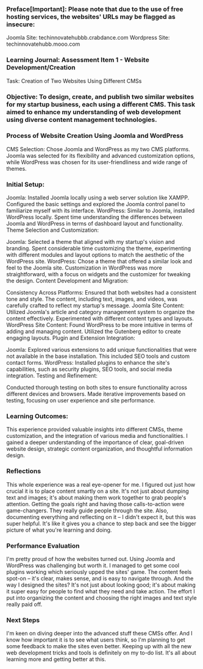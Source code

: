 ### Preface[Important]: Please note that due to the use of free hosting services, the websites' URLs may be flagged as insecure:

Joomla Site: techinnovatehubbb.crabdance.com
Wordpress Site: techinnovatehubb.mooo.com

### Learning Journal: Assessment Item 1 - Website Development/Creation
Task: Creation of Two Websites Using Different CMSs

### Objective: To design, create, and publish two similar websites for my startup business, each using a different CMS. This task aimed to enhance my understanding of web development using diverse content management technologies.

### Process of Website Creation Using Joomla and WordPress
CMS Selection: Chose Joomla and WordPress as my two CMS platforms. Joomla was selected for its flexibility and advanced customization options, while WordPress was chosen for its user-friendliness and wide range of themes.

### Initial Setup:

Joomla: Installed Joomla locally using a web server solution like XAMPP. Configured the basic settings and explored the Joomla control panel to familiarize myself with its interface.
WordPress: Similar to Joomla, installed WordPress locally. Spent time understanding the differences between Joomla and WordPress in terms of dashboard layout and functionality.
Theme Selection and Customization:

Joomla: Selected a theme that aligned with my startup's vision and branding. Spent considerable time customizing the theme, experimenting with different modules and layout options to match the aesthetic of the WordPress site.
WordPress: Chose a theme that offered a similar look and feel to the Joomla site. Customization in WordPress was more straightforward, with a focus on widgets and the customizer for tweaking the design.
Content Development and Migration:

Consistency Across Platforms: Ensured that both websites had a consistent tone and style. The content, including text, images, and videos, was carefully crafted to reflect my startup's message.
Joomla Site Content: Utilized Joomla's article and category management system to organize the content effectively. Experimented with different content types and layouts.
WordPress Site Content: Found WordPress to be more intuitive in terms of adding and managing content. Utilized the Gutenberg editor to create engaging layouts.
Plugin and Extension Integration:

Joomla: Explored various extensions to add unique functionalities that were not available in the base installation. This included SEO tools and custom contact forms.
WordPress: Installed plugins to enhance the site's capabilities, such as security plugins, SEO tools, and social media integration.
Testing and Refinement:

Conducted thorough testing on both sites to ensure functionality across different devices and browsers.
Made iterative improvements based on testing, focusing on user experience and site performance.

### Learning Outcomes:
This experience provided valuable insights into different CMSs, theme customization, and the integration of various media and functionalities. I gained a deeper understanding of the importance of clear, goal-driven website design, strategic content organization, and thoughtful information design.

### Reflections

This whole experience was a real eye-opener for me. I figured out just how crucial it is to place content smartly on a site. It's not just about dumping text and images; it's about making them work together to grab people's attention. Getting the goals right and having those calls-to-action were game-changers. They really guide people through the site. Also, documenting everything and reflecting on it – I didn't expect it, but this was super helpful. It's like it gives you a chance to step back and see the bigger picture of what you're learning and doing.

### Performance Evaluation

I'm pretty proud of how the websites turned out. Using Joomla and WordPress was challenging but worth it. I managed to get some cool plugins working which seriously upped the sites' game. The content feels spot-on – it's clear, makes sense, and is easy to navigate through. And the way I designed the sites? It's not just about looking good; it's about making it super easy for people to find what they need and take action. The effort I put into organizing the content and choosing the right images and text style really paid off.

### Next Steps

I'm keen on diving deeper into the advanced stuff these CMSs offer. And I know how important it is to see what users think, so I'm planning to get some feedback to make the sites even better. Keeping up with all the new web development tricks and tools is definitely on my to-do list. It's all about learning more and getting better at this.
